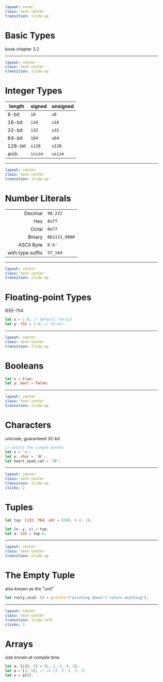 ```yaml
layout: cover
class: text-center
transition: slide-up
```

# Basic Types

book chapter 3.2

---

```yaml
layout: center
class: text-center
transition: slide-up
```

# Integer Types

| length  | signed  | unsigned |
| ------- | ------- | -------- |
| 8-bit   | `i8`    | `u8`     |
| 16-bit  | `i16`   | `u16`    |
| 32-bit  | `i32`   | `u32`    |
| 64-bit  | `i64`   | `u64`    |
| 128-bit | `i128`  | `u128`   |
| arch    | `isize` | `usize`  |

---

```yaml
layout: center
class: text-center
transition: slide-up
```

# Number Literals

|                  |               |
| ---------------: | :------------ |
|          Decimal | `98_222`      |
|              Hex | `0xff`        |
|            Octal | `0o77`        |
|           Binary | `0b1111_0000` |
|       ASCII Byte | `b'A'`        |
| with type suffix | `57_i64`      |

---

```yaml
layout: center
class: text-center
transition: slide-up
```

# Floating-point Types

IEEE-754

```rust
let x = 2.0; // default: 64-bit
let y: f32 = 3.0; // 32-bit
```

---

```yaml
layout: center
class: text-center
transition: slide-up
```

# Booleans

```rust
let x = true;
let y: bool = false;
```

---

```yaml
layout: center
class: text-center
transition: slide-up
```

# Characters

unicode, guaranteed 32-bit

```rust
// notice the single quotes
let x = 'a';
let y: char = '漢';
let heart_eyed_cat = '😻';
```

<div
    style="background-color: red"
    class="h-0.8 rounded absolute top-61 left-137 w-12.5"
></div>

---

```yaml
layout: center
class: text-center
transition: slide-up
clicks: 2
```

# Tuples

```rust {1|3|4|all}
let tup: (i32, f64, u8) = (500, 6.4, 1);

let (x, y, z) = tup;
let a: i32 = tup.0;
```

<div
    style="background-color: red"
    class="h-0.8 rounded absolute top-87 left-118 w-5"
    v-click="[2,3]"
></div>

---

```yaml
layout: center
class: text-center
transition: slide-up
```

# The Empty Tuple

also known as the "unit"

```rust
let rusty_void: () = println!("printing doesn't return anything");
```

<div
    style="background-color: red"
    class="h-0.8 rounded absolute top-82.5 left-81 w-9"
></div>

---

```yaml
layout: center
class: text-center
transition: slide-left
clicks: 3
```

# Arrays

size known at compile time

```rust {1|2|3|all}
let a: [i32; 5] = [1, 2, 3, 4, 5];
let a = [3; 5]; // == [3, 3, 3, 3, 3]
let x = a[0];
```

<div
    style="background-color: red"
    class="h-0.8 rounded absolute top-76 left-101 w-16"
    v-click="[0,1]"
></div>
